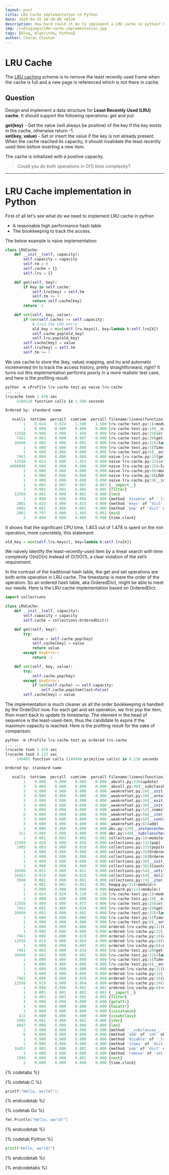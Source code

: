 ```yaml
---
layout: post
title: LRU Cache Implemantation in Python
date: 2020-04-25 10:30:00 +0530
description: How hard could it be to implement a LRU cache in python? Let's find out.
img: /codingimgs/LRU-cache-implementation.jpg
tags: [Blog, Algorithm, Python]
author: Chetan Chauhan
---
```

# LRU Cache
The [LRU caching](https://en.wikipedia.org/wiki/Cache_replacement_policies#LRU) scheme is to remove the least recently used frame when the cache is full and a new page is referenced which is not there in cache.

## Question

Design and implement a data structure for **Least Recently Used (LRU) cache**. It should support the following operations: *get* and *put*.

**get(key)** - Get the value (will always be positive) of the key if the key exists in the cache, otherwise return -1.<br>
**set(key, value)** - Set or insert the value if the key is not already present. When the cache reached its capacity, it should invalidate the least recently used item before inserting a new item.

The cache is initialized with a positive capacity.

> Could you do both operations in O(1) time complexity?

***
# LRU Cache implementation in Python
First of all let's see what do we need to implement LRU cache in python
- A reasonable high performance hash table
- The bookkeeping to track the access.

The below example is naive implementation:
```python
class LRUCache:
    def __init__(self, capacity):
        self.capacity = capacity
        self.tm = 0
        self.cache = {}
        self.lru = {}

    def get(self, key):
        if key in self.cache:
            self.lru[key] = self.tm
            self.tm += 1
            return self.cache[key]
        return -1

    def set(self, key, value):
        if len(self.cache) >= self.capacity:
            # find the LRU entry
            old_key = min(self.lru.keys(), key=lambda k:self.lru[k])
            self.cache.pop(old_key)
            self.lru.pop(old_key)
        self.cache[key] = value
        self.lru[key] = self.tm
        self.tm += 1
```
We use cache to store the (key, value) mapping, and lru and automatic incremented tm to track the access history, pretty straightforward, right?
It turns out this implementation performs poorly in a more realistic test case, and here is the profiling result:

```python
python -m cProfile lru-cache-test.py naive-lru-cache
... ...
lrucache took 1.478 sec
     4180120 function calls in 1.500 seconds

Ordered by: standard name

   ncalls  tottime  percall  cumtime  percall filename:lineno(function)
        1    0.024    0.024    1.500    1.500 lru-cache-test.py:1(<module>)
        1    0.000    0.000    0.000    0.000 lru-cache-test.py:10(__exit__)
    12558    0.006    0.000    1.458    0.000 lru-cache-test.py:25(set)
     7941    0.003    0.000    0.007    0.000 lru-cache-test.py:28(get)
    20499    0.002    0.000    0.002    0.000 lru-cache-test.py:32(<lambda>)
        1    0.000    0.000    0.000    0.000 lru-cache-test.py:5(Timer)
        1    0.000    0.000    0.000    0.000 lru-cache-test.py:6(__enter__)
     7941    0.004    0.000    0.004    0.000 naive-lru-cache.py:15(get)
    12558    0.022    0.000    1.452    0.000 naive-lru-cache.py:22(set)
  4098048    0.606    0.000    0.606    0.000 naive-lru-cache.py:25(<lambda>)
        1    0.000    0.000    0.000    0.000 naive-lru-cache.py:6(<module>)
        1    0.000    0.000    0.000    0.000 naive-lru-cache.py:8(LRUCache)
        1    0.000    0.000    0.000    0.000 naive-lru-cache.py:9(__init__)
        1    0.007    0.007    0.007    0.007 {__import__}
        1    0.003    0.003    0.005    0.005 {filter}
    12559    0.001    0.000    0.001    0.000 {len}
        1    0.000    0.000    0.000    0.000 {method 'disable' of '_lsprof.Profiler' objects}
     2001    0.025    0.000    0.025    0.000 {method 'keys' of 'dict' objects}
     4002    0.001    0.000    0.001    0.000 {method 'pop' of 'dict' objects}
     2001    0.797    0.000    1.403    0.001 {min}
        2    0.000    0.000    0.000    0.000 {time.clock}
```

It shows that the significant CPU time, 1.403 out of 1.478 is spent on the min operation, more concretely, this statement:
```python
old_key = min(self.lru.keys(), key=lambda k:self.lru[k])
```
We naively identify the least-recently-used item by a linear search with time complexity O(n)O(n) instead of O(1)O(1), a clear violation of the set’s requirement.

In the contrast of the traditional hash table, the get and set operations are both write operation in LRU cache. The timestamp is mere the order of the operation. So an ordered hash table, aka OrderedDict, might be able to meet our needs. Here is the LRU cache implementation based on OrderedDict:
```python
import collections

class LRUCache:
    def __init__(self, capacity):
        self.capacity = capacity
        self.cache = collections.OrderedDict()

    def get(self, key):
        try:
            value = self.cache.pop(key)
            self.cache[key] = value
            return value
        except KeyError:
            return -1

    def set(self, key, value):
        try:
            self.cache.pop(key)
        except KeyError:
            if len(self.cache) >= self.capacity:
                self.cache.popitem(last=False)
        self.cache[key] = value
```

The implementation is much cleaner as all the order bookkeeping is handled by the OrderDict now. For each get and set operation, we first pop the item, then insert back to update its timestamp. The element in the head of sequence is the least-used-item, thus the candidate to expire if the maximum capacity is reached. Here is the profiling result for the sake of comparison:

```python
python -m cProfile lru-cache-test.py ordered-lru-cache
... ...
lrucache took 1.478 sec
lrucache took 0.122 sec
     149493 function calls (149490 primitive calls) in 0.138 seconds

Ordered by: standard name

   ncalls  tottime  percall  cumtime  percall filename:lineno(function)
        1    0.000    0.000    0.000    0.000 _abcoll.py:526(update)
        3    0.000    0.000    0.000    0.000 _abcoll.py:98(__subclasshook__)
        3    0.000    0.000    0.000    0.000 _weakrefset.py:16(__init__)
        3    0.000    0.000    0.000    0.000 _weakrefset.py:20(__enter__)
        3    0.000    0.000    0.000    0.000 _weakrefset.py:26(__exit__)
        2    0.000    0.000    0.000    0.000 _weakrefset.py:36(__init__)
        3    0.000    0.000    0.000    0.000 _weakrefset.py:52(_commit_removals)
        6    0.000    0.000    0.000    0.000 _weakrefset.py:58(__iter__)
        5    0.000    0.000    0.000    0.000 _weakrefset.py:68(__contains__)
        3    0.000    0.000    0.000    0.000 _weakrefset.py:81(add)
        1    0.000    0.000    0.000    0.000 abc.py:128(__instancecheck__)
      3/2    0.000    0.000    0.000    0.000 abc.py:148(__subclasscheck__)
        1    0.001    0.001    0.002    0.002 collections.py:1(<module>)
    22494    0.020    0.000    0.038    0.000 collections.py:132(pop)
     1995    0.003    0.000    0.010    0.000 collections.py:153(popitem)
        1    0.000    0.000    0.000    0.000 collections.py:26(OrderedDict)
        1    0.000    0.000    0.000    0.000 collections.py:26(OrderedDict)
        1    0.000    0.000    0.000    0.000 collections.py:38(__init__)
        1    0.000    0.000    0.000    0.000 collections.py:381(Counter)
    18500    0.021    0.000    0.021    0.000 collections.py:54(__setitem__)
    16452    0.016    0.000    0.018    0.000 collections.py:64(__delitem__)
     3990    0.001    0.000    0.001    0.000 collections.py:73(__iter__)
        1    0.001    0.001    0.001    0.001 heapq.py:31(<module>)
        1    0.000    0.000    0.000    0.000 keyword.py:11(<module>)
        1    0.024    0.024    0.138    0.138 lru-cache-test.py:1(<module>)
        1    0.000    0.000    0.000    0.000 lru-cache-test.py:10(__exit__)
    12558    0.009    0.000    0.073    0.000 lru-cache-test.py:25(set)
     7941    0.005    0.000    0.034    0.000 lru-cache-test.py:28(get)
    20499    0.002    0.000    0.002    0.000 lru-cache-test.py:32(<lambda>)
        1    0.000    0.000    0.000    0.000 lru-cache-test.py:5(Timer)
        1    0.000    0.000    0.000    0.000 lru-cache-test.py:6(__enter__)
        1    0.000    0.000    0.000    0.000 ordered-lru-cache.py:11(LRUCache)
        1    0.000    0.000    0.000    0.000 ordered-lru-cache.py:12(__init__)
     7941    0.009    0.000    0.029    0.000 ordered-lru-cache.py:16(get)
    12558    0.019    0.000    0.064    0.000 ordered-lru-cache.py:24(set)
        1    0.000    0.000    0.002    0.002 ordered-lru-cache.py:6(<module>)
     7941    0.005    0.000    0.034    0.000 lru-cache-test.py:28(get)
    20499    0.002    0.000    0.002    0.000 lru-cache-test.py:32(<lambda>)
        1    0.000    0.000    0.000    0.000 lru-cache-test.py:5(Timer)
        1    0.000    0.000    0.000    0.000 lru-cache-test.py:6(__enter__)
        1    0.000    0.000    0.000    0.000 ordered-lru-cache.py:11(LRUCache)
        1    0.000    0.000    0.000    0.000 ordered-lru-cache.py:12(__init__)
     7941    0.009    0.000    0.029    0.000 ordered-lru-cache.py:16(get)
    12558    0.019    0.000    0.064    0.000 ordered-lru-cache.py:24(set)
        1    0.000    0.000    0.002    0.002 ordered-lru-cache.py:6(<module>)
        1    0.001    0.001    0.003    0.003 {__import__}
        1    0.003    0.003    0.005    0.005 {filter}
        4    0.000    0.000    0.000    0.000 {getattr}
        1    0.000    0.000    0.000    0.000 {hasattr}
        1    0.000    0.000    0.000    0.000 {isinstance}
      4/2    0.000    0.000    0.000    0.000 {issubclass}
     1995    0.001    0.000    0.001    0.000 {iter}
     4047    0.000    0.000    0.000    0.000 {len}
        2    0.000    0.000    0.000    0.000 {method '__subclasses__' of 'type' objects}
        6    0.000    0.000    0.000    0.000 {method 'add' of 'set' objects}
        1    0.000    0.000    0.000    0.000 {method 'disable' of '_lsprof.Profiler' objects}
        1    0.000    0.000    0.000    0.000 {method 'items' of 'dict' objects}
    16452    0.002    0.000    0.002    0.000 {method 'pop' of 'dict' objects}
        3    0.000    0.000    0.000    0.000 {method 'remove' of 'set' objects}
     1995    0.000    0.000    0.001    0.000 {next}
        2    0.000    0.000    0.000    0.000 {time.clock}
```

{% codetabs %}

{% codetab C %}
```c
printf("Hello, world!");
```
{% endcodetab %}

{% codetab Go %}
```go
fmt.Println("Hello, world!")
```
{% endcodetab %}

{% codetab Python %}
```python
print("Hello, world!")
```
{% endcodetab %}

{% endcodetabs %}